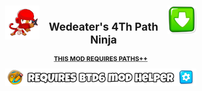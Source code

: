 
<a href="https://github.com/Weadeater12/4ThPathNinjaMonkey/releases/latest/download/Ninja4ThPath.dll">
    <img align="left" alt="Icon" height="90" src="Icon.png">
    <img align="right" alt="Download" height="75" src="https://raw.githubusercontent.com/gurrenm3/BTD-Mod-Helper/master/BloonsTD6%20Mod%20Helper/Resources/DownloadBtn.png">
</a>

<h1 align="center">Wedeater's 4Th Path Ninja</h1>
<h3 align="center"><a href="https://github.com/doombubbles/paths-plus-plus">THIS MOD REQUIRES PATHS++</a></h3>



[![Requires BTD6 Mod Helper](https://raw.githubusercontent.com/gurrenm3/BTD-Mod-Helper/master/banner.png)](https://github.com/gurrenm3/BTD-Mod-Helper#readme)
